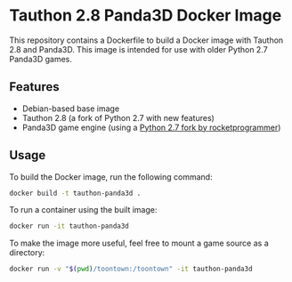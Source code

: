 # Tauthon 2.8 Panda3D Docker Image

This repository contains a Dockerfile to build a Docker image with Tauthon 2.8 and Panda3D. This image is intended for use with older Python 2.7 Panda3D games.

## Features

- Debian-based base image
- Tauthon 2.8 (a fork of Python 2.7 with new features)
- Panda3D game engine (using a [Python 2.7 fork by rocketprogrammer](https://github.com/rocketprogrammer/panda3d/tree/py2))

## Usage

To build the Docker image, run the following command:

```sh
docker build -t tauthon-panda3d .
```

To run a container using the built image:

```sh
docker run -it tauthon-panda3d
```

To make the image more useful, feel free to mount a game source as a directory:

```sh
docker run -v "$(pwd)/toontown:/toontown" -it tauthon-panda3d
```
